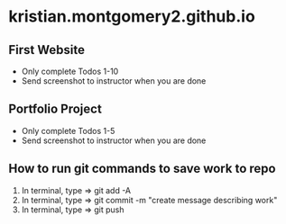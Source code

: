 # kristian.montgomery2.github.io
## First Website
- Only complete Todos 1-10
- Send screenshot to instructor when you are done
## Portfolio Project
- Only complete Todos 1-5
- Send screenshot to instructor when you are done
## How to run git commands to save work to repo
1) In terminal, type => git add -A
2) In terminal, type => git commit -m "create message describing work"
3) In terminal, type => git push